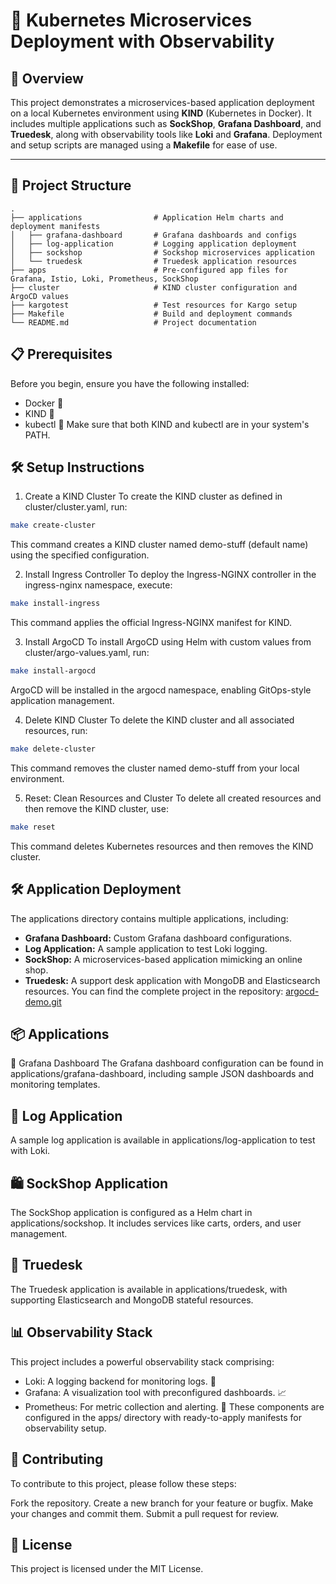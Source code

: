 # 🎉 Kubernetes Microservices Deployment with Observability

## 🚀 Overview

This project demonstrates a microservices-based application deployment on a local Kubernetes environment using **KIND** (Kubernetes in Docker). It includes multiple applications such as **SockShop**, **Grafana Dashboard**, and **Truedesk**, along with observability tools like **Loki** and **Grafana**. Deployment and setup scripts are managed using a **Makefile** for ease of use.

---

## 📁 Project Structure
``` plaintext
.
├── applications                # Application Helm charts and deployment manifests
│   ├── grafana-dashboard       # Grafana dashboards and configs
│   ├── log-application         # Logging application deployment
│   ├── sockshop                # Sockshop microservices application
│   └── truedesk                # Truedesk application resources
├── apps                        # Pre-configured app files for Grafana, Istio, Loki, Prometheus, SockShop
├── cluster                     # KIND cluster configuration and ArgoCD values
├── kargotest                   # Test resources for Kargo setup
├── Makefile                    # Build and deployment commands
└── README.md                   # Project documentation
```

## 📋 Prerequisites
Before you begin, ensure you have the following installed:

- Docker 🐳
- KIND 🌟
- kubectl 🔧
Make sure that both KIND and kubectl are in your system's PATH.

## 🛠️ Setup Instructions
1. Create a KIND Cluster
To create the KIND cluster as defined in cluster/cluster.yaml, run:

  ```bash
  make create-cluster
  ```
This command creates a KIND cluster named demo-stuff (default name) using the specified configuration.

2. Install Ingress Controller
To deploy the Ingress-NGINX controller in the ingress-nginx namespace, execute:

```bash
make install-ingress
```
This command applies the official Ingress-NGINX manifest for KIND.

3. Install ArgoCD
To install ArgoCD using Helm with custom values from cluster/argo-values.yaml, run:

```bash
make install-argocd
```
ArgoCD will be installed in the argocd namespace, enabling GitOps-style application management.

4. Delete KIND Cluster
To delete the KIND cluster and all associated resources, run:

```bash
make delete-cluster
```
This command removes the cluster named demo-stuff from your local environment.

5. Reset: Clean Resources and Cluster
To delete all created resources and then remove the KIND cluster, use:

```bash
make reset
```
This command deletes Kubernetes resources and then removes the KIND cluster.

## 🛠️ Application Deployment
The applications directory contains multiple applications, including:

- **Grafana Dashboard:** Custom Grafana dashboard configurations.
- **Log Application:** A sample application to test Loki logging.
- **SockShop:** A microservices-based application mimicking an online shop.
- **Truedesk:** A support desk application with MongoDB and Elasticsearch resources.
You can find the complete project in the repository: [argocd-demo.git](https://github.com/argadepp/argocd-demo.git)
## 📦 Applications
🌟 Grafana Dashboard
The Grafana dashboard configuration can be found in applications/grafana-dashboard, including sample JSON dashboards and monitoring templates.

## 📜 Log Application
A sample log application is available in applications/log-application to test with Loki.

## 🛍️ SockShop Application
The SockShop application is configured as a Helm chart in applications/sockshop. It includes services like carts, orders, and user management.

## 💼 Truedesk
The Truedesk application is available in applications/truedesk, with supporting Elasticsearch and MongoDB stateful resources.

## 📊 Observability Stack
This project includes a powerful observability stack comprising:

- Loki: A logging backend for monitoring logs. 📝
- Grafana: A visualization tool with preconfigured dashboards. 📈
- Prometheus: For metric collection and alerting. 🚨
These components are configured in the apps/ directory with ready-to-apply manifests for observability setup.

## 🤝 Contributing
To contribute to this project, please follow these steps:

Fork the repository.
Create a new branch for your feature or bugfix.
Make your changes and commit them.
Submit a pull request for review.
## 📝 License
This project is licensed under the MIT License.
